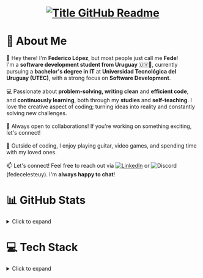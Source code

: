 <h1 style="text-align: center;">
    <a href="https://git.io/typing-svg" target="_blank">
      <img src="https://readme-typing-svg.herokuapp.com?font=Roboto+Mono&weight=800&size=36&duration=3000&pause=300&color=3182F7&multiline=true&width=650&height=140&lines=%24+whoami;fedelopez" alt="Title GitHub Readme" />
    </a>
  </h1>
  
  # 💫 About Me
  👋 Hey there! I'm **Federico López**, but most people just call me **Fede**!<br>I'm a **software development student from Uruguay** 🇺🇾🧉, currently pursuing a **bachelor's degree in IT** at **Universidad Tecnológica del Uruguay (UTEC)**, with a strong focus on **Software Development**.<br><br>💻 Passionate about **problem-solving, writing clean** and **efficient code**, and **continuously learning**, both through my **studies** and **self-teaching**. I love the creative aspect of coding; turning ideas into reality and constantly solving new challenges.<br><br>🚀 Always open to collaborations! If you're working on something exciting, let's connect!<br><br>🎸 Outside of coding, I enjoy playing guitar, video games, and spending time with my loved ones.<br><br>📫 Let's connect! Feel free to reach out via  [![LinkedIn](https://img.shields.io/badge/LinkedIn-%230077B5.svg?style=for-the-badge&logo=linkedin&logoColor=white)](https://www.linkedin.com/in/federico-lopez-uy/)  or ![Discord](https://img.shields.io/badge/Discord-%237289DA.svg?style=for-the-badge&logo=discord&logoColor=white) (fedecelesteuy). I'm **always happy to chat**!
  
  # 📊 GitHub Stats
  <details>
    <summary>Click to expand</summary>
    <img src="https://github-readme-stats.vercel.app/api?username=FedeLopez17&theme=gruvbox&hide_border=false&include_all_commits=true&count_private=true" alt="GitHub stats">
    <img src="https://nirzak-streak-stats.vercel.app/?user=FedeLopez17&theme=gruvbox&hide_border=false" alt="GitHub stats">
    <img src="https://github-readme-stats.vercel.app/api/top-langs/?username=FedeLopez17&theme=gruvbox&hide_border=false&include_all_commits=true&count_private=true&layout=compact" alt="GitHub stats">
  </details>
  
  # 💻 Tech Stack
  <details>
    <summary>Click to expand</summary>
        <table style="background-color: black; color: white; border: none; border-radius: 15px; overflow: hidden; width: 100%; text-align:center; table-layout: fixed;">
          <thead>
            <tr>
              <th colspan="5" style="color: white; padding: 10px">Databases & ORMs</th>
            </tr>
          </thead>
          <tbody>
            <tr>
              <td style="border: none;">
                <a href="https://www.postgresql.org/" style="color: white;">
                  <img src="https://skillicons.dev/icons?i=postgres" style="width: 60px; height: 60px; max-width: 100%;" alt="PostgreSQL"/>
                </a>
                <br>PostgreSQL
              </td>
              <td style="border: none;">
                <a href="https://www.oracle.com/database/" style="color: white;">
                  <img src="./assets/oracledb.png" style="width: 60px; height: 60px; max-width: 100%;" alt="Oracle Database"/>
                </a>
                <br>Oracle DB
              </td>
              <td style="border: none;">
                <a href="https://www.mongodb.com/" style="color: white;">
                  <img src="https://skillicons.dev/icons?i=mongodb" style="width: 60px; height: 60px; max-width: 100%;" alt="MongoDB"/>
                </a>
                <br>MongoDB
              </td>
              <td style="border: none;">
                <a href="https://hibernate.org/" style="color: white;">
                  <img src="https://skillicons.dev/icons?i=hibernate" style="width: 60px; height: 60px; max-width: 100%;" alt="Hibernate"/>
                </a>
                <br>Hibernate
              </td>
              <td style="border: none;">
                <a href="https://www.prisma.io/" style="color: white;">
                  <img src="https://skillicons.dev/icons?i=prisma" style="width: 60px; height: 60px; max-width: 100%;" alt="Prisma"/>
                </a>
                <br>Prisma
              </td>
            </tr>
          </tbody>
        </table>
        <table style="background-color: black; color: white; border: none; border-radius: 15px; overflow: hidden; width: 100%; text-align:center; table-layout: fixed;">
          <thead>
            <tr>
              <th colspan="5" style="color: white; padding: 10px">Back End & Desktop</th>
            </tr>
          </thead>
          <tbody>
            <tr>
              <td style="border: none;">
                <a href="https://nodejs.org/" style="color: white;">
                  <img src="https://skillicons.dev/icons?i=nodejs" style="width: 60px; height: 60px; max-width: 100%;" alt="Node.js"/>
                </a>
                <br>Node.js
              </td>
              <td style="border: none;">
                <a href="https://developer.mozilla.org/es/docs/Web/JavaScript" style="color: white;">
                  <img src="https://skillicons.dev/icons?i=javascript" style="width: 60px; height: 60px; max-width: 100%;" alt="JavaScript"/>
                </a>
                <br>JavaScript
              </td>
              <td style="border: none;">
                <a href="https://www.typescriptlang.org/" style="color: white;">
                  <img src="https://skillicons.dev/icons?i=typescript" style="width: 60px; height: 60px; max-width: 100%;" alt="TypeScript"/>
                </a>
                <br>TypeScript
              </td>
              <td style="border: none;">
                <a href="https://expressjs.com/" style="color: white;">
                  <img src="https://skillicons.dev/icons?i=express" style="width: 60px; height: 60px; max-width: 100%;" alt="Express.js"/>
                </a>
                <br>Express.js
              </td>
              <td style="border: none;">
                <a href="https://nestjs.com/" style="color: white;">
                  <img src="https://skillicons.dev/icons?i=nestjs" style="width: 60px; height: 60px; max-width: 100%;" alt="NestJS"/>
                </a>
                <br>NestJS
              </td>
            </tr>
            <tr>
              <td style="border: none;">
                <a href="https://ejs.co/" style="color: white;">
                  <img src="./assets/ejs.png" style="width: 60px; height: 60px; max-width: 100%;" alt="EJS"/>
                </a>
                <br>EJS
              </td>
              <td style="border: none;">
                <a href="https://www.java.com/" style="color: white;">
                  <img src="https://skillicons.dev/icons?i=java" style="width: 60px; height: 60px; max-width: 100%;" alt="Java"/>
                </a>
                <br>Java
              </td>
            </tr>
          </tbody>
        </table>
        <table style="background-color: black; color: white; border: none; border-radius: 15px; overflow: hidden; width: 100%; text-align:center; table-layout: fixed;">
          <thead>
            <tr>
              <th colspan="5" style="color: white; padding: 10px">Front End</th>
            </tr>
          </thead>
          <tbody>
            <tr>
              <td style="border: none;">
                <a href="https://developer.mozilla.org/docs/Web/HTML" style="color: white;">
                  <img src="https://skillicons.dev/icons?i=html" style="width: 60px; height: 60px; max-width: 100%;" alt="HTML"/>
                </a>
                <br>HTML5
              </td>
              <td style="border: none;">
                <a href="https://developer.mozilla.org/docs/Web/CSS" style="color: white;">
                  <img src="https://skillicons.dev/icons?i=css" style="width: 60px; height: 60px; max-width: 100%;" alt="CSS"/>
                </a>
                <br>CSS3
              </td>
              <td style="border: none;">
                <a href="https://tailwindcss.com/" style="color: white;">
                  <img src="https://skillicons.dev/icons?i=tailwind" style="width: 60px; height: 60px; max-width: 100%;" alt="Tailwind CSS"/>
                </a>
                <br>Tailwind CSS
              </td>
              <td style="border: none;">
                <a href="https://vite.dev/" style="color: white;">
                  <img src="https://skillicons.dev/icons?i=vite" style="width: 60px; height: 60px; max-width: 100%;" alt="Vite"/>
                </a>
                <br>Vite
              </td>
              <td style="border: none;">
                <a href="https://webpack.js.org/" style="color: white;">
                  <img src="https://skillicons.dev/icons?i=webpack" style="width: 60px; height: 60px; max-width: 100%;" alt="Webpack"/>
                </a>
                <br>Webpack
              </td>
            </tr>
            <tr>
              <td style="border: none;">
                <a href="https://developer.mozilla.org/es/docs/Web/JavaScript" style="color: white;">
                  <img src="https://skillicons.dev/icons?i=javascript" style="width: 60px; height: 60px; max-width: 100%;" alt="JavaScript"/>
                </a>
                <br>JavaScript
              </td>
              <td style="border: none;">
                <a href="https://www.typescriptlang.org/" style="color: white;">
                  <img src="https://skillicons.dev/icons?i=typescript" style="width: 60px; height: 60px; max-width: 100%;" alt="TypeScript"/>
                </a>
                <br>TypeScript
              </td>
              <td style="border: none;">
                <a href="https://react.dev/" style="color: white;">
                  <img src="https://skillicons.dev/icons?i=react" style="width: 60px; height: 60px; max-width: 100%;" alt="React"/>
                </a>
                <br>React
              </td>
              <td style="border: none;">
                <a href="https://reactrouter.com/" style="color: white;">
                  <img src="./assets/react-router.png" style="width: 60px; height: 60px; max-width: 100%;" alt="React Router"/>
                </a>
                <br>React Router
              </td>
              <td style="border: none;">
                <a href="https://nextjs.org/" style="color: white;">
                  <img src="https://skillicons.dev/icons?i=nextjs" style="width: 60px; height: 60px; max-width: 100%;" alt="Next.js"/>
                </a>
                <br>Next.js
              </td>
            </tr>
          </tbody>
        </table>
        <table style="background-color: black; color: white; border: none; border-radius: 15px; overflow: hidden; width: 100%; text-align:center; table-layout: fixed;">
          <thead>
            <tr>
              <th colspan="5" style="color: white; padding: 10px">Testing</th>
            </tr>
          </thead>
          <tbody>
            <tr>
              <td style="border: none;">
                <a href="https://junit.org/junit5/" style="color: white;">
                  <img src="./assets/junit.png" style="width: 60px; height: 60px; max-width: 100%;" alt="J Unit 5"/>
                </a>
                <br>J Unit 5
              </td>
              <td style="border: none;">
                <a href="https://jestjs.io/" style="color: white;">
                  <img src="https://skillicons.dev/icons?i=jest" style="width: 60px; height: 60px; max-width: 100%;" alt="Jest"/>
                </a>
                <br>Jest
              </td>
              <td style="border: none;">
                <a href="https://vitest.dev/" style="color: white;">
                  <img src="https://skillicons.dev/icons?i=vitest" style="width: 60px; height: 60px; max-width: 100%;" alt="Vitest"/>
                </a>
                <br>Vitest
              </td>
              <td style="border: none;">
                <a href="https://testing-library.com/docs/react-testing-library/intro/" style="color: white;">
                  <img src="./assets/react-testing-library.png" style="width: 60px; height: 60px; max-width: 100%;" alt="React Testing Library"/>
                </a>
                <br>Testing Library
              </td>
            </tr>
          </tbody>
        </table>
        <table style="background-color: black; color: white; border: none; border-radius: 15px; overflow: hidden; width: 100%; text-align:center; table-layout: fixed;">
          <thead>
            <tr>
              <th colspan="5" style="color: white; padding: 10px">Operative Systems & Shells</th>
            </tr>
          </thead>
          <tbody>
            <tr>
              <td style="border: none;">
                <a href="https://en.wikipedia.org/wiki/Linux" style="color: white;">
                  <img src="https://skillicons.dev/icons?i=linux" style="width: 60px; height: 60px; max-width: 100%;" alt="Linux"/>
                </a>
                <br>Linux
              </td>
              <td style="border: none;">
                <a href="https://www.microsoft.com/windows" style="color: white;">
                  <img src="https://skillicons.dev/icons?i=windows" style="width: 60px; height: 60px; max-width: 100%;" alt="Windows"/>
                </a>
                <br>Windows
              </td>
              <td style="border: none;">
                <a href="https://es.wikipedia.org/wiki/Bash" style="color: white;">
                  <img src="https://skillicons.dev/icons?i=bash" style="width: 60px; height: 60px; max-width: 100%;" alt="Bash"/>
                </a>
                <br>Bash
              </td>
              <td style="border: none;">
                <a href="https://learn.microsoft.com/es-es/powershell/scripting/overview?view=powershell-7.5" style="color: white;">
                  <img src="https://skillicons.dev/icons?i=powershell" style="width: 60px; height: 60px; max-width: 100%;" alt="PowerShell"/>
                </a>
                <br>PowerShell
              </td>
            </tr>
          </tbody>
        </table>
        <table style="background-color: black; color: white; border: none; border-radius: 15px; overflow: hidden; width: 100%; text-align:center; table-layout: fixed;">
          <thead>
            <tr>
              <th colspan="5" style="color: white; padding: 10px">Development Environments</th>
            </tr>
          </thead>
          <tbody>
            <tr>
              <td style="border: none;">
                <a href="https://www.jetbrains.com/idea/" style="color: white;">
                  <img src="https://skillicons.dev/icons?i=idea" style="width: 60px; height: 60px; max-width: 100%;" alt="IntelliJ"/>
                </a>
                <br>IntelliJ
              </td>
              <td style="border: none;">
                <a href="https://code.visualstudio.com/" style="color: white;">
                  <img src="https://skillicons.dev/icons?i=vscode" style="width: 60px; height: 60px; max-width: 100%;" alt="VS Code"/>
                </a>
                <br>VS Code
              </td>
            </tr>
          </tbody>
        </table>
        <table style="background-color: black; color: white; border: none; border-radius: 15px; overflow: hidden; width: 100%; text-align:center; table-layout: fixed;">
          <thead>
            <tr>
              <th colspan="5" style="color: white; padding: 10px">Version Control</th>
            </tr>
          </thead>
          <tbody>
            <tr>
              <td style="border: none;">
                <a href="https://git-scm.com/" style="color: white;">
                  <img src="https://skillicons.dev/icons?i=git" style="width: 60px; height: 60px; max-width: 100%;" alt="Git"/>
                </a>
                <br>Git
              </td>
              <td style="border: none;">
                <a href="https://github.com/" style="color: white;">
                  <img src="https://skillicons.dev/icons?i=github" style="width: 60px; height: 60px; max-width: 100%;" alt="github"/>
                </a>
                <br>GitHub
              </td>
              <td style="border: none;">
                <a href="https://about.gitlab.com/" style="color: white;">
                  <img src="https://skillicons.dev/icons?i=gitlab" style="width: 60px; height: 60px; max-width: 100%;" alt="GitLab"/>
                </a>
                <br>GitLab
              </td>
            </tr>
          </tbody>
        </table>
        <table style="background-color: black; color: white; border: none; border-radius: 15px; overflow: hidden; width: 100%; text-align:center; table-layout: fixed;">
          <thead>
            <tr>
              <th colspan="5" style="color: white; padding: 10px">Tooling & Workflow</th>
            </tr>
          </thead>
          <tbody>
            <tr>
              <td style="border: none;">
                <a href="https://www.docker.com/" style="color: white;">
                  <img src="https://skillicons.dev/icons?i=docker" style="width: 60px; height: 60px; max-width: 100%;" alt="Docker"/>
                </a>
                <br>Docker
              </td>
              <td style="border: none;">
                <a href="https://maven.apache.org/" style="color: white;">
                  <img src="https://skillicons.dev/icons?i=maven" style="width: 60px; height: 60px; max-width: 100%;" alt="Maven"/>
                </a>
                <br>Maven
              </td>
              <td style="border: none;">
                <a href="https://www.npmjs.com/" style="color: white;">
                  <img src="https://skillicons.dev/icons?i=npm" style="width: 60px; height: 60px; max-width: 100%;" alt="Node Package Manager"/>
                </a>
                <br>NPM
              </td>
              <td style="border: none;">
                <a href="https://www.postman.com/" style="color: white;">
                  <img src="https://skillicons.dev/icons?i=postman" style="width: 60px; height: 60px; max-width: 100%;" alt="Postman"/>
                </a>
                <br>Postman
              </td>
              <td style="border: none;">
                <a href="https://es.wikipedia.org/wiki/Markdown" style="color: white;">
                  <img src="https://skillicons.dev/icons?i=md" style="width: 60px; height: 60px; max-width: 100%;" alt="Markdown"/>
                </a>
                <br>Markdown
              </td>
            </tr>
            <tr>
              <td style="border: none;">
                <a href="https://trello.com/" style="color: white;">
                  <img src="./assets/trello.png" style="width: 60px; height: 60px; max-width: 100%;" alt="Trello"/>
                </a>
                <br>Trello
              </td>
              <td style="border: none;">
                <a href="https://www.figma.com/es-es/" style="color: white;">
                  <img src="https://skillicons.dev/icons?i=figma" style="width: 60px; height: 60px; max-width: 100%;" alt="Figma"/>
                </a>
                <br>Figma
              </td>
            </tr>
          </tbody>
        </table>
  </details>
  
